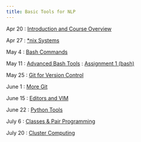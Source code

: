 ```yaml
---
title: Basic Tools for NLP
---
```


Apr 20
: [Introduction and Course Overview](https://github.com/IuliiaZaitova/basic-tools-nlp-2023/blob/main/lectures/slides_introduction.pdf)

Apr 27
: [*nix Systems](https://github.com/IuliiaZaitova/basic-tools-nlp-2023/blob/main/lectures/slides_class_1.pdf)

May 4
: [Bash Commands](https://github.com/IuliiaZaitova/basic-tools-nlp-2023/blob/main/lectures/slides_class_2.pdf)

May 11
: [Advanced Bash Tools](https://github.com/IuliiaZaitova/basic-tools-nlp-2023/blob/main/lectures/slides_class_3.pdf)
: [Assignment 1 (bash)](https://github.com/IuliiaZaitova/basic-tools-nlp-2023/blob/main/assignments/assignment_1.pdf)

May 25
: [Git for Version Control](https://github.com/IuliiaZaitova/basic-tools-nlp-2023/blob/main/lectures/slides_class_4.pdf)


June 1
: [More Git](https://github.com/IuliiaZaitova/basic-tools-nlp-2023/blob/main/lectures/slides_class_5.pdf)


June 15
: [Editors and VIM](https://github.com/IuliiaZaitova/basic-tools-nlp-2023/blob/main/lectures/slides_class_6.pdf)

June 22
: [Python Tools](https://github.com/IuliiaZaitova/basic-tools-nlp-2023/blob/main/lectures/slides_class_7.pdf)

July 6
: [Classes & Pair Programming](https://github.com/IuliiaZaitova/basic-tools-nlp-2023/blob/main/lectures/slides_class_8.pdf)

July 20
: [Cluster Computing](#)




